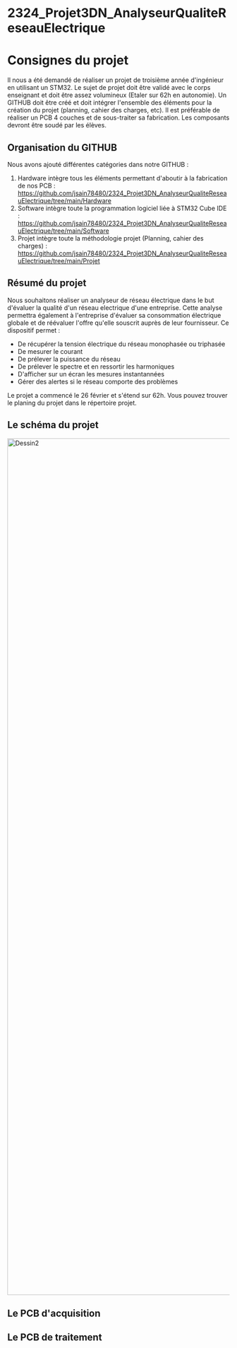 # 2324_Projet3DN_AnalyseurQualiteReseauElectrique

# Consignes du projet
Il nous a été demandé de réaliser un projet de troisième année d'ingénieur en utilisant un STM32.
Le sujet de projet doit être validé avec le corps enseignant et doit être assez volumineux (Etaler sur 62h en autonomie).
Un GITHUB doit être créé et doit intégrer l'ensemble des éléments pour la création du projet (planning, cahier des charges, etc).
Il est préférable de réaliser un PCB 4 couches et de sous-traiter sa fabrication.
Les composants devront être soudé par les élèves. 

## Organisation du GITHUB

Nous avons ajouté différentes catégories dans notre GITHUB :
1) Hardware intègre tous les éléments permettant d'aboutir à la fabrication de nos PCB :       
   https://github.com/jsain78480/2324_Projet3DN_AnalyseurQualiteReseauElectrique/tree/main/Hardware 
2) Software intègre toute la programmation logiciel liée à STM32 Cube IDE :
   https://github.com/jsain78480/2324_Projet3DN_AnalyseurQualiteReseauElectrique/tree/main/Software
3) Projet intègre toute la méthodologie projet (Planning, cahier des charges) :
   https://github.com/jsain78480/2324_Projet3DN_AnalyseurQualiteReseauElectrique/tree/main/Projet

## Résumé du projet
Nous souhaitons réaliser un analyseur de réseau électrique dans le but d'évaluer la qualité d'un réseau electrique d'une entreprise.
Cette analyse permettra également à l'entreprise d'évaluer sa consommation électrique globale et de réévaluer l'offre qu'elle souscrit auprès de leur fournisseur.
Ce dispositif permet :
  - De récupérer la tension électrique du réseau monophasée ou triphasée
  - De mesurer le courant
  - De prélever la puissance du réseau
  - De prélever le spectre et en ressortir les harmoniques
  - D'afficher sur un écran les mesures instantannées
  - Gérer des alertes si le réseau comporte des problèmes

Le projet a commencé le 26 février et s'étend sur 62h. 
Vous pouvez trouver le planing du projet dans le répertoire projet.

## Le schéma du projet
<img width="1937" alt="Dessin2" src="https://github.com/jsain78480/2324_Projet3DN_AnalyseurQualiteReseauElectrique/assets/149954066/75a25e5a-6f09-44d3-9846-771e4ce2d53b">

## Le PCB d'acquisition



## Le PCB de traitement



